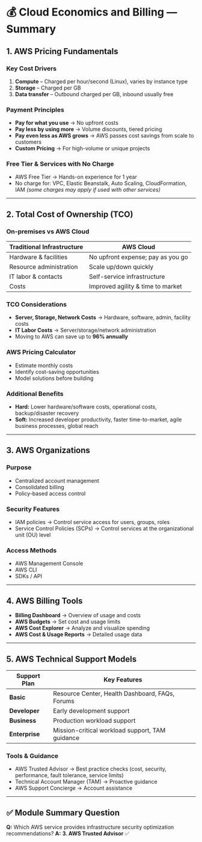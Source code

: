

# 💰 **Cloud Economics and Billing — Summary**

## 1. **AWS Pricing Fundamentals**

### Key Cost Drivers

1. **Compute** – Charged per hour/second (Linux), varies by instance type
2. **Storage** – Charged per GB
3. **Data transfer** – Outbound charged per GB, inbound usually free

### Payment Principles

* **Pay for what you use** → No upfront costs
* **Pay less by using more** → Volume discounts, tiered pricing
* **Pay even less as AWS grows** → AWS passes cost savings from scale to customers
* **Custom Pricing** → For high-volume or unique projects

### Free Tier & Services with No Charge

* AWS Free Tier → Hands-on experience for 1 year
* No charge for: VPC, Elastic Beanstalk, Auto Scaling, CloudFormation, IAM *(some charges may apply if used with other services)*

---

## 2. **Total Cost of Ownership (TCO)**

### On-premises vs AWS Cloud

| Traditional Infrastructure | AWS Cloud                         |
| -------------------------- | --------------------------------- |
| Hardware & facilities      | No upfront expense; pay as you go |
| Resource administration    | Scale up/down quickly             |
| IT labor & contacts        | Self-service infrastructure       |
| Costs                      | Improved agility & time to market |

### TCO Considerations

* **Server, Storage, Network Costs** → Hardware, software, admin, facility costs
* **IT Labor Costs** → Server/storage/network administration
* Moving to AWS can save up to **96% annually**

### AWS Pricing Calculator

* Estimate monthly costs
* Identify cost-saving opportunities
* Model solutions before building

### Additional Benefits

* **Hard:** Lower hardware/software costs, operational costs, backup/disaster recovery
* **Soft:** Increased developer productivity, faster time-to-market, agile business processes, global reach

---

## 3. **AWS Organizations**

### Purpose

* Centralized account management
* Consolidated billing
* Policy-based access control

### Security Features

* IAM policies → Control service access for users, groups, roles
* Service Control Policies (SCPs) → Control services at the organizational unit (OU) level

### Access Methods

* AWS Management Console
* AWS CLI
* SDKs / API

---

## 4. **AWS Billing Tools**

* **Billing Dashboard** → Overview of usage and costs
* **AWS Budgets** → Set cost and usage limits
* **AWS Cost Explorer** → Analyze and visualize spending
* **AWS Cost & Usage Reports** → Detailed usage data

---

## 5. **AWS Technical Support Models**

| Support Plan   | Key Features                                    |
| -------------- | ----------------------------------------------- |
| **Basic**      | Resource Center, Health Dashboard, FAQs, Forums |
| **Developer**  | Early development support                       |
| **Business**   | Production workload support                     |
| **Enterprise** | Mission-critical workload support, TAM guidance |

### Tools & Guidance

* AWS Trusted Advisor → Best practice checks (cost, security, performance, fault tolerance, service limits)
* Technical Account Manager (TAM) → Proactive guidance
* AWS Support Concierge → Account assistance

---

## ✅ **Module Summary Question**

**Q:** Which AWS service provides infrastructure security optimization recommendations?
**A:** **3. AWS Trusted Advisor** ✅

